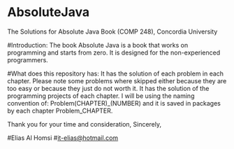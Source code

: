 # AbsoluteJava
The Solutions for Absolute Java Book (COMP 248), Concordia University

#Introduction:
The book Absolute Java is a book that works on programming and starts from zero. It is designed for the non-experienced programmers.

#What does this repository has:
It has the solution of each problem in each chapter. Please note some problems where skipped either because they are too easy or because they just do not worth it.
It has the solution of the programming projects of each chapter.
I will be using the naming convention of: Problem(CHAPTER)_(NUMBER) and it is saved in packages by each chapter Problem_CHAPTER.


Thank you for your time and consideration,
Sincerely,

#Elias Al Homsi
#it-elias@hotmail.com
